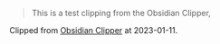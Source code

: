 > This is a test clipping from the Obsidian Clipper,

Clipped from [Obsidian Clipper](chrome-extension://mphkdfmipddgfobjhphabphmpdckgfhb/options.html) at 2023-01-11.